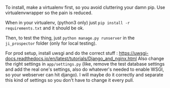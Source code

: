 To install, make a virtualenv first, so you avoid cluttering your damn pip.
Use virtualenvwrapper so the pain is reduced.

When in your virtualenv, (python3 only) just `pip install -r requirements.txt` and it should be ok.

Then, to test the thing, just `python manage.py runserver` in the `ji_prospector` folder (only for local testing).

For prod setup, install uwsgi and do the correct stuff : https://uwsgi-docs.readthedocs.io/en/latest/tutorials/Django_and_nginx.html
Also change the right settings in `app/settings.py` (like, remove the test database settings and add the real one's settings, also do whatever's needed to enable WSGI, so your webserver can hit django). I will maybe do it correctly and separate this kind of settings so you don't have 
to change it every pull.
